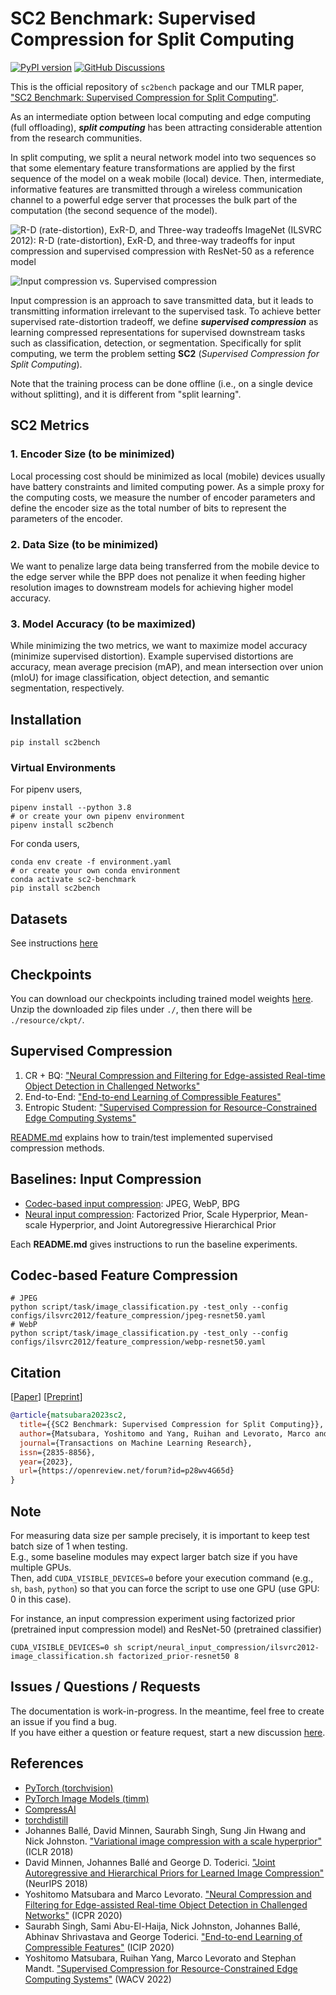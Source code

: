 # SC2 Benchmark: Supervised Compression for Split Computing
[![PyPI version](https://badge.fury.io/py/sc2bench.svg)](https://badge.fury.io/py/sc2bench)
[![GitHub Discussions](https://img.shields.io/github/discussions/yoshitomo-matsubara/sc2-benchmark)](https://github.com/yoshitomo-matsubara/sc2-benchmark/discussions)  

This is the official repository of `sc2bench` package and our TMLR paper, ["SC2 Benchmark: Supervised Compression for Split Computing"](#citation).

As an intermediate option between local computing and edge computing (full offloading), ***split computing*** has been 
attracting considerable attention from the research communities.

In split computing, we split a neural network model into two sequences so that some elementary feature transformations
are applied by the first sequence of the model on a weak mobile (local) device. 
Then, intermediate, informative features are transmitted through a wireless communication channel to a powerful 
edge server that processes the bulk part of the computation (the second sequence of the model).  


![R-D (rate-distortion), ExR-D, and Three-way tradeoffs](https://raw.githubusercontent.com/yoshitomo-matsubara/sc2-benchmark/main/imgs/ilsvrc2012-overview.png)
ImageNet (ILSVRC 2012): R-D (rate-distortion), ExR-D, and three-way tradeoffs for input compression and supervised compression with ResNet-50 as a reference model

![Input compression vs. Supervised compression](https://raw.githubusercontent.com/yoshitomo-matsubara/sc2-benchmark/main/imgs/input_vs_supervised_compression.png)

Input compression is an approach to save transmitted data, but it leads to transmitting information irrelevant to 
the supervised task.
To achieve better supervised rate-distortion tradeoff, we define ***supervised compression*** as 
learning compressed representations for supervised downstream tasks such as classification, detection, or segmentation.
Specifically for split computing, we term the problem setting **SC2** (*Supervised Compression for Split Computing*).  

Note that the training process can be done offline (i.e., on a single device without splitting), 
and it is different from "split learning".

## SC2 Metrics
### 1. Encoder Size (to be minimized)
Local processing cost should be minimized as local (mobile) devices usually have battery constraints and limited computing power.
As a simple proxy for the computing costs, we measure the number of encoder parameters and 
define the encoder size as the total number of bits to represent the parameters of the encoder.

### 2. Data Size (to be minimized)
We want to penalize large data being transferred from the mobile device to the edge server while the BPP does not 
penalize it when feeding higher resolution images to downstream models for achieving higher model accuracy.

### 3. Model Accuracy (to be maximized)
While minimizing the two metrics, we want to maximize model accuracy (minimize supervised distortion).
Example supervised distortions are accuracy, mean average precision (mAP), and mean intersection over union (mIoU) for 
image classification, object detection, and semantic segmentation, respectively.

## Installation
```shell
pip install sc2bench
```

### Virtual Environments
For pipenv users,
```shell
pipenv install --python 3.8
# or create your own pipenv environment
pipenv install sc2bench 
```

For conda users,
```shell
conda env create -f environment.yaml
# or create your own conda environment
conda activate sc2-benchmark
pip install sc2bench
```

## Datasets
See instructions [here](script#datasets)

## Checkpoints
You can download our checkpoints including trained model weights [here](https://github.com/yoshitomo-matsubara/sc2-benchmark/releases/tag/v0.0.3).  
Unzip the downloaded zip files under `./`, then there will be `./resource/ckpt/`.

## Supervised Compression
1. CR + BQ: ["Neural Compression and Filtering for Edge-assisted Real-time Object Detection in Challenged Networks"](https://arxiv.org/abs/2007.15818)
2. End-to-End: ["End-to-end Learning of Compressible Features"](https://arxiv.org/abs/2007.11797) 
3. Entropic Student: ["Supervised Compression for Resource-Constrained Edge Computing Systems"](https://openaccess.thecvf.com/content/WACV2022/html/Matsubara_Supervised_Compression_for_Resource-Constrained_Edge_Computing_Systems_WACV_2022_paper.html)

[README.md](https://github.com/yoshitomo-matsubara/sc2-benchmark/tree/main/script/task) explains how to train/test implemented supervised compression methods.

## Baselines: Input Compression
- [Codec-based input compression](https://github.com/yoshitomo-matsubara/sc2-benchmark/tree/main/script/codec_input_compression): JPEG, WebP, BPG
- [Neural input compression](https://github.com/yoshitomo-matsubara/sc2-benchmark/tree/main/script/neural_input_compression): Factorized Prior, Scale Hyperprior, Mean-scale Hyperprior, and Joint Autoregressive Hierarchical Prior

Each **README.md** gives instructions to run the baseline experiments.

## Codec-based Feature Compression
```shell
# JPEG
python script/task/image_classification.py -test_only --config configs/ilsvrc2012/feature_compression/jpeg-resnet50.yaml
# WebP
python script/task/image_classification.py -test_only --config configs/ilsvrc2012/feature_compression/webp-resnet50.yaml
```

## Citation
[[Paper](https://openreview.net/forum?id=p28wv4G65d)] [[Preprint](https://arxiv.org/abs/2203.08875)]
```bibtex
@article{matsubara2023sc2,
  title={{SC2 Benchmark: Supervised Compression for Split Computing}},
  author={Matsubara, Yoshitomo and Yang, Ruihan and Levorato, Marco and Mandt, Stephan},
  journal={Transactions on Machine Learning Research},
  issn={2835-8856},
  year={2023},
  url={https://openreview.net/forum?id=p28wv4G65d}
}
```

## Note
For measuring data size per sample precisely, it is important to keep test batch size of 1 when testing.  
E.g., some baseline modules may expect larger batch size if you have multiple GPUs.  
Then, add `CUDA_VISIBLE_DEVICES=0` before your execution command (e.g., `sh`, `bash`, `python`) 
so that you can force the script to use one GPU (use GPU: 0 in this case).

For instance, an input compression experiment using factorized prior (pretrained input compression model) 
and ResNet-50 (pretrained classifier)
```shell
CUDA_VISIBLE_DEVICES=0 sh script/neural_input_compression/ilsvrc2012-image_classification.sh factorized_prior-resnet50 8
```

## Issues / Questions / Requests
The documentation is work-in-progress. In the meantime, feel free to create an issue if you find a bug.  
If you have either a question or feature request, start a new discussion [here](https://github.com/yoshitomo-matsubara/sc2-benchmark/discussions).

## References
- [PyTorch (torchvision)](https://github.com/pytorch/vision)
- [PyTorch Image Models (timm)](https://github.com/rwightman/pytorch-image-models)
- [CompressAI](https://github.com/InterDigitalInc/CompressAI)
- [torchdistill](https://github.com/yoshitomo-matsubara/torchdistill) 
- Johannes Ballé, David Minnen, Saurabh Singh, Sung Jin Hwang and Nick Johnston. ["Variational image compression with a scale hyperprior"](https://openreview.net/forum?id=rkcQFMZRb) (ICLR 2018)
- David Minnen, Johannes Ballé and George D. Toderici. ["Joint Autoregressive and Hierarchical Priors for Learned Image Compression"](https://proceedings.neurips.cc/paper/2018/hash/53edebc543333dfbf7c5933af792c9c4-Abstract.html) (NeurIPS 2018)
- Yoshitomo Matsubara and Marco Levorato. ["Neural Compression and Filtering for Edge-assisted Real-time Object Detection in Challenged Networks"](https://arxiv.org/abs/2007.15818) (ICPR 2020)
- Saurabh Singh, Sami Abu-El-Haija, Nick Johnston, Johannes Ballé, Abhinav Shrivastava and George Toderici. ["End-to-end Learning of Compressible Features"](https://arxiv.org/abs/2007.11797) (ICIP 2020) 
- Yoshitomo Matsubara, Ruihan Yang, Marco Levorato and Stephan Mandt. ["Supervised Compression for Resource-Constrained Edge Computing Systems"](https://openaccess.thecvf.com/content/WACV2022/html/Matsubara_Supervised_Compression_for_Resource-Constrained_Edge_Computing_Systems_WACV_2022_paper.html) (WACV 2022)
